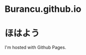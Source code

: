 # Burancu.github.io
<!DOCTYPE html>
<html>
    <head>
        <title>Burancu.github.io</title>
    </head>    
    <body>
        <h1>ほはよう</h1>
        <p>I'm hosted with Github Pages.</p>
    </body>
</html>